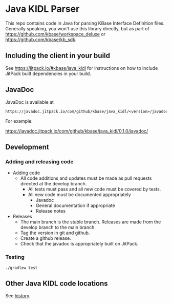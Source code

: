# Java KIDL Parser

This repo contains code in Java for parsing KBase Interface Definition files. Generally speaking,
you won't use this library directly, but as part of https://github.com/kbase/workspace_deluxe
or https://github.com/kbase/kb_sdk.

## Including the client in your build

See https://jitpack.io/#kbase/java_kidl for instructions on how to include JitPack
built dependencies in your build.

## JavaDoc

JavaDoc is available at
```
https://javadoc.jitpack.io/com/github/kbase/java_kidl/<version>/javadoc/
```

For example:

https://javadoc.jitpack.io/com/github/kbase/java_kidl/0.1.0/javadoc/

## Development

### Adding and releasing code

* Adding code
  * All code additions and updates must be made as pull requests directed at the develop branch.
    * All tests must pass and all new code must be covered by tests.
    * All new code must be documented appropriately
      * Javadoc
      * General documentation if appropriate
      * Release notes
* Releases
  * The main branch is the stable branch. Releases are made from the develop branch to the main
    branch.
  * Tag the version in git and github.
  * Create a github release.
  * Check that the javadoc is appropriately built on JitPack.

### Testing

```
./gradlew test
```

## Other Java KIDL code locations

See [history](JKIDL_HISTORY.md).
